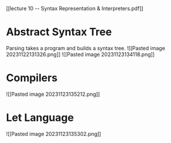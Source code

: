[[lecture 10 -- Syntax Representation & Interpreters.pdf]]


# Abstract Syntax Tree
Parsing takes a program and builds a syntax tree.
![[Pasted image 20231122131326.png]]
![[Pasted image 20231123134118.png]]

# Compilers

![[Pasted image 20231123135212.png]]


# Let Language

![[Pasted image 20231123135302.png]]
